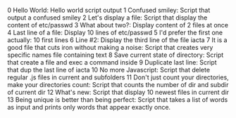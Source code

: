 0 Hello World: Hello world script output
1 Confused smiley: Script that output a confused smiley
2 Let's display a file: Script that display the content of etc/passwd
3 What about two?: Display content of 2 files at once
4 Last line of a file: Display 10 lines of etc/passwd
5 I'd prefer the first one actually: 10 first lines
6 Line #2: Display the third line of the file iacta
7 It is a good file that cuts iron without making a noise: Script that creates very specific names file containing text
8 Save current state of directory: Script that create a file and exec a command inside
9 Duplicate last line: Script that dup the last line of iacta
10 No more Javascript: Script that delete regular .js files in current and subfolders
11 Don't just count your directories, make your directories count: Script that counts the number of dir and subdir of current dir
12 What's new: Script that display 10 newest files in current dir
13 Being unique is better than being perfect: Script that takes a list of words as input and prints only words that appear exactly once.
